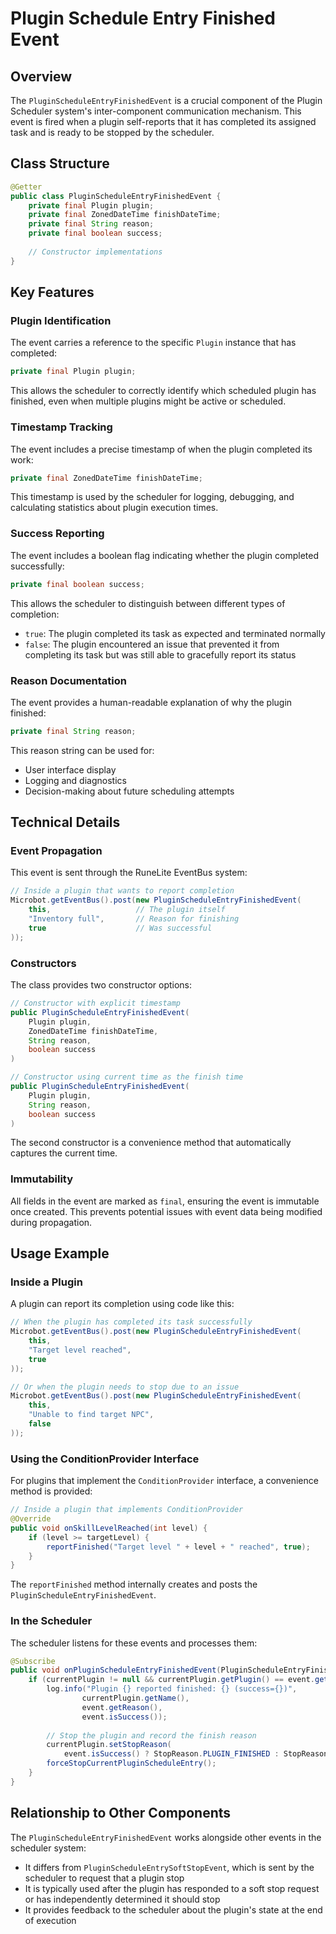 # Plugin Schedule Entry Finished Event

## Overview

The `PluginScheduleEntryFinishedEvent` is a crucial component of the Plugin Scheduler system's inter-component communication mechanism. This event is fired when a plugin self-reports that it has completed its assigned task and is ready to be stopped by the scheduler.

## Class Structure

```java
@Getter
public class PluginScheduleEntryFinishedEvent {
    private final Plugin plugin;
    private final ZonedDateTime finishDateTime;
    private final String reason;
    private final boolean success;
    
    // Constructor implementations
}
```

## Key Features

### Plugin Identification

The event carries a reference to the specific `Plugin` instance that has completed:

```java
private final Plugin plugin;
```

This allows the scheduler to correctly identify which scheduled plugin has finished, even when multiple plugins might be active or scheduled.

### Timestamp Tracking

The event includes a precise timestamp of when the plugin completed its work:

```java
private final ZonedDateTime finishDateTime;
```

This timestamp is used by the scheduler for logging, debugging, and calculating statistics about plugin execution times.

### Success Reporting

The event includes a boolean flag indicating whether the plugin completed successfully:

```java
private final boolean success;
```

This allows the scheduler to distinguish between different types of completion:
- `true`: The plugin completed its task as expected and terminated normally
- `false`: The plugin encountered an issue that prevented it from completing its task but was still able to gracefully report its status

### Reason Documentation

The event provides a human-readable explanation of why the plugin finished:

```java
private final String reason;
```

This reason string can be used for:
- User interface display
- Logging and diagnostics
- Decision-making about future scheduling attempts

## Technical Details

### Event Propagation

This event is sent through the RuneLite EventBus system:

```java
// Inside a plugin that wants to report completion
Microbot.getEventBus().post(new PluginScheduleEntryFinishedEvent(
    this,                   // The plugin itself
    "Inventory full",       // Reason for finishing
    true                    // Was successful
));
```

### Constructors

The class provides two constructor options:

```java
// Constructor with explicit timestamp
public PluginScheduleEntryFinishedEvent(
    Plugin plugin,
    ZonedDateTime finishDateTime,
    String reason,
    boolean success
)

// Constructor using current time as the finish time
public PluginScheduleEntryFinishedEvent(
    Plugin plugin,
    String reason,
    boolean success
)
```

The second constructor is a convenience method that automatically captures the current time.

### Immutability

All fields in the event are marked as `final`, ensuring the event is immutable once created. This prevents potential issues with event data being modified during propagation.

## Usage Example

### Inside a Plugin

A plugin can report its completion using code like this:

```java
// When the plugin has completed its task successfully
Microbot.getEventBus().post(new PluginScheduleEntryFinishedEvent(
    this,
    "Target level reached",
    true
));

// Or when the plugin needs to stop due to an issue
Microbot.getEventBus().post(new PluginScheduleEntryFinishedEvent(
    this,
    "Unable to find target NPC",
    false
));
```

### Using the ConditionProvider Interface

For plugins that implement the `ConditionProvider` interface, a convenience method is provided:

```java
// Inside a plugin that implements ConditionProvider
@Override
public void onSkillLevelReached(int level) {
    if (level >= targetLevel) {
        reportFinished("Target level " + level + " reached", true);
    }
}
```

The `reportFinished` method internally creates and posts the `PluginScheduleEntryFinishedEvent`.

### In the Scheduler

The scheduler listens for these events and processes them:

```java
@Subscribe
public void onPluginScheduleEntryFinishedEvent(PluginScheduleEntryFinishedEvent event) {
    if (currentPlugin != null && currentPlugin.getPlugin() == event.getPlugin()) {
        log.info("Plugin {} reported finished: {} (success={})",
                currentPlugin.getName(),
                event.getReason(),
                event.isSuccess());
        
        // Stop the plugin and record the finish reason
        currentPlugin.setStopReason(
            event.isSuccess() ? StopReason.PLUGIN_FINISHED : StopReason.ERROR);
        forceStopCurrentPluginScheduleEntry();
    }
}
```

## Relationship to Other Components

The `PluginScheduleEntryFinishedEvent` works alongside other events in the scheduler system:

- It differs from `PluginScheduleEntrySoftStopEvent`, which is sent by the scheduler to request that a plugin stop
- It is typically used after the plugin has responded to a soft stop request or has independently determined it should stop
- It provides feedback to the scheduler about the plugin's state at the end of execution